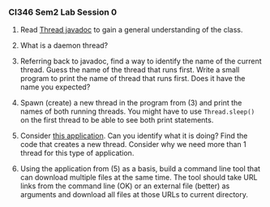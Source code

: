 ### CI346 Sem2 Lab Session 0

1. Read [Thread javadoc](https://docs.oracle.com/javase/8/docs/api/java/lang/Thread.html) to
gain a general understanding of the class.

2. What is a daemon thread?

3. Referring back to javadoc, find a way to identify the name of the current thread.
Guess the name of the thread that runs first.
Write a small program to print the name of thread that runs first.
Does it have the name you expected?

4. Spawn (create) a new thread in the program from (3) and print the names of both running threads.
You might have to use `Thread.sleep()` on the first thread to be able to see both print statements.

5. Consider [this application](https://github.com/AlmasB/FXTutorials/blob/master/src/com/almasb/dl/DownloaderApp.java).
Can you identify what it is doing?
Find the code that creates a new thread.
Consider why we need more than 1 thread for this type of application.

6. Using the application from (5) as a basis, build a command line tool that can download multiple
files at the same time.
The tool should take URL links from the command line (OK) or an external file (better) as arguments
and download all files at those URLs to current directory.